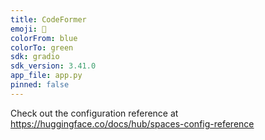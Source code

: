 ```yaml
---
title: CodeFormer
emoji: 🐼
colorFrom: blue
colorTo: green
sdk: gradio
sdk_version: 3.41.0
app_file: app.py
pinned: false
---
```


Check out the configuration reference at https://huggingface.co/docs/hub/spaces-config-reference
